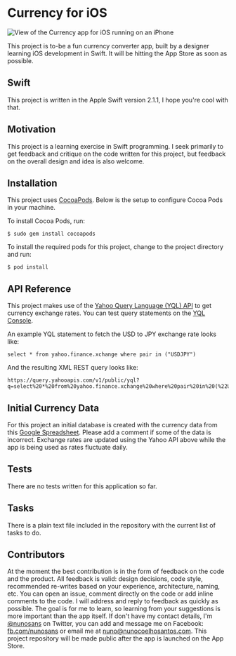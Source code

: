 # Currency for iOS

![View of the Currency app for iOS running on an iPhone](http://f.cl.ly/items/1V1t3V1T140z2N0M1415/currency.jpg)

This project is to-be a fun currency converter app, built by a designer learning iOS development in Swift. It will be hitting the App Store as soon as possible.

## Swift

This project is written in the Apple Swift version 2.1.1, I hope you're cool with that.

## Motivation

This project is a learning exercise in Swift programming. I seek primarily to get feedback and critique on the code written for this project, but feedback on the overall design and idea is also welcome.

## Installation

This project uses [CocoaPods](https://cocoapods.org). Below is the setup to configure Cocoa Pods in your machine.

To install Cocoa Pods, run:
```
$ sudo gem install cocoapods
```

To install the required pods for this project, change to the project directory and run:
```
$ pod install
```

## API Reference

This project makes use of the [Yahoo Query Language (YQL) API](https://developer.yahoo.com/yql/) to get currency exchange rates. You can test query statements on the [YQL Console](https://developer.yahoo.com/yql/console/).

An example YQL statement to fetch the USD to JPY exchange rate looks like:
```
select * from yahoo.finance.xchange where pair in ("USDJPY")
```

And the resulting XML REST query looks like:
```
https://query.yahooapis.com/v1/public/yql?q=select%20*%20from%20yahoo.finance.xchange%20where%20pair%20in%20(%22USDJPY%22)&diagnostics=true&env=store%3A%2F%2Fdatatables.org%2Falltableswithkeys
```

## Initial Currency Data

For this project an initial database is created with the currency data from this [Google Spreadsheet](https://docs.google.com/spreadsheets/d/1218JsxdKNp3ytpAtIq8D1Wtl9t4blLpC2amTweWDhek/edit?usp=sharing). Please add a comment if some of the data is incorrect. Exchange rates are updated using the Yahoo API above while the app is being used as rates fluctuate daily.

## Tests

There are no tests written for this application so far.

## Tasks

There is a plain text file included in the repository with the current list of tasks to do.

## Contributors

At the moment the best contribution is in the form of feedback on the code and the product. All feedback is valid: design decisions, code style, recommended re-writes based on your experience, architecture, naming, etc. You can open an issue, comment directly on the code or add inline comments to the code.
I will address and reply to feedback as quickly as possible. The goal is for me to learn, so learning from your suggestions is more important than the app itself.
If don't have my contact details, I'm [@nunosans](http://twitter.com/nunosans) on Twitter, you can add and message me on Facebook: [fb.com/nunosans](http://fb.com/nunosans/) or email me at [nuno@nunocoelhosantos.com](mailto:nuno@nunocoelhosantos.com).
This project repository will be made public after the app is launched on the App Store.

